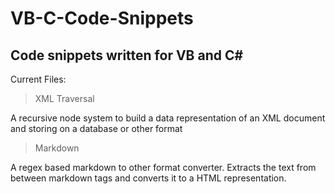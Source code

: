 # VB-C-Code-Snippets
## Code snippets written for VB and C#

Current Files:

>XML Traversal

A recursive node system to build a data representation of an XML document and storing on a database or other format

>Markdown

A regex based markdown to other format converter. Extracts the text from between markdown tags and converts it to a HTML representation.

